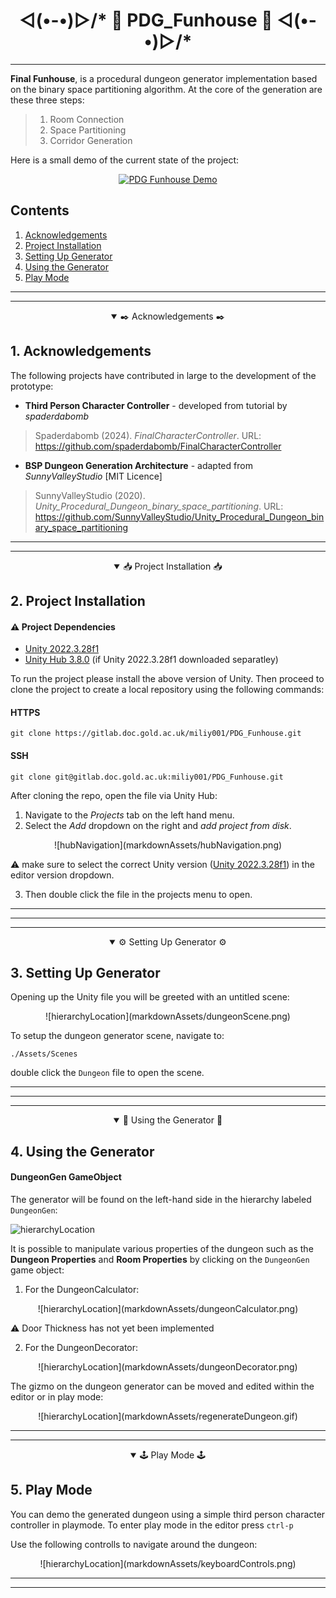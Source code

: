 # <div align="center"> ◅(•-•)▻/* 🧱 PDG_Funhouse 🧱 ◅(•-•)▻/* </div>
---

**Final Funhouse**, is a procedural dungeon generator implementation based on the binary space partitioning algorithm. At the core of the generation are these three steps:


> <ol>
> <li> Room Connection </li>
> <li> Space Partitioning </li>
> <li> Corridor Generation </li>
> </ol>

Here is a small demo of the current state of the project:

<div align="center">

[![PDG Funhouse Demo](https://img.youtube.com/vi/709TQdN045I/0.jpg)](https://www.youtube.com/watch?v=709TQdN045I&ab_channel=SHTOA)

</div>

## Contents
1. [Acknowledgements](#1-acknowledgements)
2. [Project Installation](#2-project-installation)
3. [Setting Up Generator](#3-setting-up-project)
4. [Using the Generator](#4-using-the-generator)
5. [Play Mode](#5-play-mode)

---
--- 

<details open>
<summary align="center"> 
✒️ Acknowledgements ✒️ 
</summary>

## 1. Acknowledgements

The following projects have contributed in large to the development of the prototype:

- **Third Person Character Controller** - developed from tutorial by *spaderdabomb*

> Spaderdabomb (2024). *FinalCharacterController*. URL: https://github.com/spaderdabomb/FinalCharacterController

- **BSP Dungeon Generation Architecture** - adapted from *SunnyValleyStudio* [MIT Licence]

> SunnyValleyStudio (2020). *Unity_Procedural_Dungeon_binary_space_partitioning*. URL: https://github.com/SunnyValleyStudio/Unity_Procedural_Dungeon_binary_space_partitioning


</details>

---

--- 

<details open>

<summary align="center">📥 Project Installation 📥</summary>

## 2. Project Installation


#### :warning: Project Dependencies
- [Unity 2022.3.28f1](https://unity.com/releases/editor/whats-new/2022.3.28#notes)
- [Unity Hub 3.8.0](https://docs.unity3d.com/hub/manual/InstallHub.html) (if Unity 2022.3.28f1 downloaded separatley)

To run the project please install the above version of Unity. Then proceed to clone the project to create a local repository using the following commands:

#### HTTPS 
```   
git clone https://gitlab.doc.gold.ac.uk/miliy001/PDG_Funhouse.git 
```  

#### SSH
```   
git clone git@gitlab.doc.gold.ac.uk:miliy001/PDG_Funhouse.git
```
After cloning the repo, open the file via Unity Hub: 
1. Navigate to the _Projects_ tab on the left hand menu. 
2. Select the _Add_ dropdown on the right and _add project from disk_. 

<div align="center">
![hubNavigation](markdownAssets/hubNavigation.png)
</div>

:warning: make sure to select the correct Unity version ([Unity 2022.3.28f1](https://unity.com/releases/editor/whats-new/2022.3.28#notes)) in the editor version dropdown.

3. Then double click the file in the projects menu to open.

---

</details>

---
---

<details open>
<summary align="center">⚙️ Setting Up Generator ⚙️</summary>

## 3. Setting Up Generator


Opening up the Unity file you will be greeted with an untitled scene:

<div align="center">
![hierarchyLocation](markdownAssets/dungeonScene.png)
</div>

To setup the dungeon generator scene, navigate to:

```  
./Assets/Scenes
```  

double click the <code>Dungeon</code> file to open the scene.


---

</details>


---
---

<details open>
<summary align="center"> 🧱 Using the Generator 🧱 </summary>

## 4. Using the Generator

#### DungeonGen GameObject
The generator will be found on the left-hand side in the hierarchy labeled <code>DungeonGen</code>:

![hierarchyLocation](markdownAssets/DungeonGenLoc.png)

It is possible to manipulate various properties of the dungeon such as the **Dungeon Properties** and **Room Properties** by clicking on the <code>DungeonGen</code> game object:

1. For the DungeonCalculator:

<div align="center">
![hierarchyLocation](markdownAssets/dungeonCalculator.png)
</div>

:warning: Door Thickness has not yet been implemented

2. For the DungeonDecorator:

<div align="center">
![hierarchyLocation](markdownAssets/dungeonDecorator.png)
</div>

The gizmo on the dungeon generator can be moved and edited within the editor or in play mode:

<div align="center">
![hierarchyLocation](markdownAssets/regenerateDungeon.gif)
</div>

---

</details>

---

<details open>
<summary align="center"> 🕹️ Play Mode 🕹️ </summary>

## 5. Play Mode


You can demo the generated dungeon using a simple third person character controller in playmode. To enter play mode in the editor press <code>ctrl-p</code> 

Use the following controlls to navigate around the dungeon:
<div align="center">
![hierarchyLocation](markdownAssets/keyboardControls.png)
</div>

---

</details>

---
